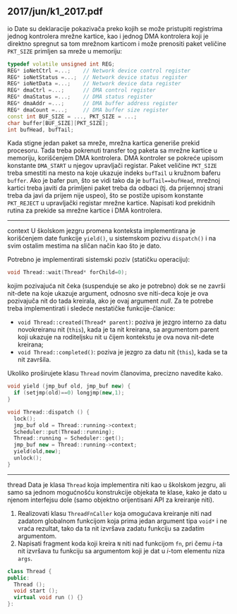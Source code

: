 2017/jun/k1_2017.pdf
--------------------------------------------------------------------------------
io
Date su deklaracije pokazivača preko kojih se može pristupiti registrima jednog kontrolera
mrežne kartice, kao i jednog DMA kontrolera koji je direktno spregnut sa tom mrežnom
karticom i može prenositi paket veličine `PKT_SIZE` primljen sa mreže u memoriju:
```cpp
typedef volatile unsigned int REG;
REG* ioNetCtrl =...;    // Network device control register
REG* ioNetStatus =...;  // Network device status register
REG* ioNetData =...;    // Network device data register
REG* dmaCtrl =...;      // DMA control register
REG* dmaStatus =...;    // DMA status register
REG* dmaAddr =...;      // DMA buffer address register
REG* dmaCount =...;     // DMA buffer size register
const int BUF_SIZE = ..., PKT_SIZE = ...;
char buffer[BUF_SIZE][PKT_SIZE];
int bufHead, bufTail;
```
Kada stigne jedan paket sa mreže, mrežna kartica generiše prekid procesoru. Tada treba
pokrenuti transfer tog paketa sa mrežne kartice u memoriju, korišćenjem DMA kontrolera.
DMA kontroler se pokreće upisom konstante `DMA_START` u njegov upravljači registar. Paket
veličine `PKT_SIZE` treba smestiti na mesto na koje ukazuje indeks `bufTail` u kružnom baferu
`buffer`. Ako je bafer pun, što se vidi tako da je `bufTail==bufHead`, mrežnoj kartici treba
javiti da primljeni paket treba da odbaci (tj. da prijemnoj strani treba da javi da prijem nije
uspeo), što se postiže upisom konstante `PKT_REJECT` u upravljački registar mrežne kartice.
Napisati kod prekidnih rutina za prekide sa mrežne kartice i DMA kontrolera.

--------------------------------------------------------------------------------
context
U školskom jezgru promena konteksta implementirana je korišćenjem date funkcije `yield()`,
u sistemskom pozivu `dispatch()` i na svim ostalim mestima na sličan način kao što je dato.

Potrebno je implementirati sistemski poziv (statičku operaciju):
```cpp
void Thread::wait(Thread* forChild=0);
```
kojim pozivajuća nit čeka (suspenduje se ako je potrebno) dok se ne završi nit-dete na koje
ukazuje argument, odnosno sve niti-deca koje je ova pozivajuča nit do tada kreirala, ako je
ovaj argument *null*. Za te potrebe treba implementirati i sledeće nestatičke funkcije-članice:

- `void Thread::created(Thread* parent)`: poziva je jezgro interno za datu
novokreiranu nit (`this`), kada je ta nit kreirana, sa argumentom parent koji ukazuje na
roditeljsku nit u čijem kontekstu je ova nova nit-dete kreirana;
- `void Thread::completed()`: poziva je jezgro za datu nit (`this`), kada se ta nit završila.

Ukoliko proširujete klasu `Thread` novim članovima, precizno navedite kako.
```cpp
void yield (jmp_buf old, jmp_buf new) {
  if (setjmp(old)==0) longjmp(new,1);
}

void Thread::dispatch () {
  lock();
  jmp_buf old = Thread::running->context;
  Scheduler::put(Thread::running);
  Thread::running = Scheduler::get();
  jmp_buf new = Thread::running->context;
  yield(old,new);
  unlock();
}
```

--------------------------------------------------------------------------------
thread
Data je klasa `Thread`  koja implementira niti kao u školskom jezgru, ali samo sa jednom
mogućnošću konstrukcije objekata te klase, kako je dato u njenom interfejsu dole (samo
objektno orijentisani API za kreiranje niti).

1. Realizovati klasu `ThreadFnCaller`  koja omogućava kreiranje niti nad zadatom
globalnom funkcijom koja prima jedan argument tipa `void*` i ne vraća rezultat, tako da ta nit
izvršava zadatu funkciju sa zadatim argumentom.
2. Napisati fragment koda koji kreira `N` niti nad funkcijom `fn`, pri čemu *i*-ta nit izvršava tu
funkciju sa argumentom koji je dat u *i*-tom elementu niza `args`.
```cpp
class Thread {
public:
  Thread ();
  void start ();
  virtual void run () {}
}:
```
